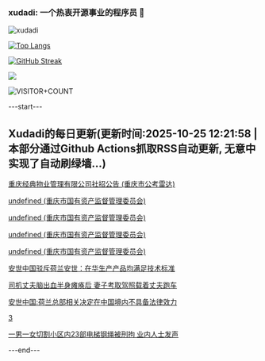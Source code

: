 ### xudadi: 一个热衷开源事业的程序员 👋

![xudadi](https://github-readme-stats-git-masterorgs-github-readme-stats-team.vercel.app/api?username=xudadi)

[![Top Langs](https://github-readme-stats.vercel.app/api/top-langs/?username=xudadi)](https://github.com/anuraghazra/github-readme-stats)

[![GitHub Streak](https://streak-stats.demolab.com?user=xudadi&locale=zh_Hans)](https://git.io/streak-stats)

![](https://raw.githubusercontent.com/xudadi/xudadi/main/assets/github-contribution-grid-snake.svg)

![VISITOR+COUNT](https://komarev.com/ghpvc/?username=xudadi&label=VISITOR+COUNT)


---start---

## Xudadi的每日更新(更新时间:2025-10-25 12:21:58 | 本部分通过Github Actions抓取RSS自动更新, 无意中实现了自动刷绿墙...)

[重庆经典物业管理有限公司社招公告 (重庆市公考雷达)](https://www.gongkaoleida.com/article/2663055)

[undefined (重庆市国有资产监督管理委员会)](https://dadilab.github.io/feeds/all.xml)

[undefined (重庆市国有资产监督管理委员会)](https://dadilab.github.io/feeds/all.xml)

[undefined (重庆市国有资产监督管理委员会)](https://dadilab.github.io/feeds/all.xml)

[undefined (重庆市国有资产监督管理委员会)](https://dadilab.github.io/feeds/all.xml)

[安世中国驳斥荷兰安世：在华生产产品均满足技术标准](https://m.163.com/news/article/KCJ32VL905199NHJ.html)

[司机丈夫脑出血半身瘫痪后 妻子考取驾照载着丈夫跑车](https://m.163.com/news/article/KCIVBR3N0514D3UH.html)

[安世中国:荷兰总部相关决定在中国境内不具备法律效力](https://m.163.com/news/article/KCJ3E02H05198CJN.html)

[3](https://m.163.com/touch/news/sub/domestic)

[一男一女切割小区内23部电梯钢绳被刑拘 业内人士发声](https://m.163.com/news/article/KCISKH9F053469LG.html)

---end---
